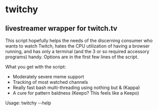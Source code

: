 # twitchy
## livestreamer wrapper for twitch.tv

This script hopefully helps the needs of the discerning consumer who wants to watch Twitch, hates the CPU utilization of having a browser running, and has only a terminal (and the 3 or so required accessory programs) handy.
Options are in the first few lines of the script.

What you get with the script:
* Moderately severe meme support
* Tracking of most watched channels
* Really fast bash multi-threading using nothing but & (Kappa)
* A cure for pattern baldness (Keepo? This feels like a Keepo)

Usage: twitchy --help
